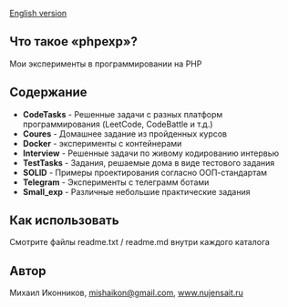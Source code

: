 [English version](README.ENG.md)

## Что такое «phpexp»?
Мои эксперименты в программировании на PHP

## Содержание
- **CodeTasks** - Решенные задачи с разных платформ программирования (LeetCode, CodeBattle и т.д.)
- **Coures** - Домашнее задание из пройденных курсов
- **Docker** - эксперименты с контейнерами
- **Interview** - Решенные задачи по живому кодированию интервью
- **TestTasks** - Задания, решаемые дома в виде тестового задания
- **SOLID** - Примеры проектирования согласно ООП-стандартам
- **Telegram** - Эксперименты с телеграмм ботами
- **Small_exp** - Различные небольшие практические задания

## Как использовать
Смотрите файлы readme.txt / readme.md внутри каждого каталога

## Автор
Михаил Иконников, mishaikon@gmail.com, www.nujensait.ru